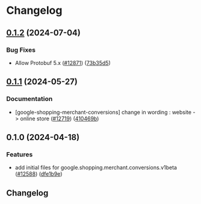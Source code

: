 # Changelog

## [0.1.2](https://github.com/googleapis/google-cloud-python/compare/google-shopping-merchant-conversions-v0.1.1...google-shopping-merchant-conversions-v0.1.2) (2024-07-04)


### Bug Fixes

* Allow Protobuf 5.x ([#12871](https://github.com/googleapis/google-cloud-python/issues/12871)) ([73b35d5](https://github.com/googleapis/google-cloud-python/commit/73b35d56f8626d99ce7c3902a8c223cc09b4ca74))

## [0.1.1](https://github.com/googleapis/google-cloud-python/compare/google-shopping-merchant-conversions-v0.1.0...google-shopping-merchant-conversions-v0.1.1) (2024-05-27)


### Documentation

* [google-shopping-merchant-conversions] change in wording : website -&gt; online store ([#12719](https://github.com/googleapis/google-cloud-python/issues/12719)) ([410469b](https://github.com/googleapis/google-cloud-python/commit/410469be3e48e40fe1c9b92b46eaebf3f3a30e9d))

## 0.1.0 (2024-04-18)


### Features

* add initial files for google.shopping.merchant.conversions.v1beta ([#12588](https://github.com/googleapis/google-cloud-python/issues/12588)) ([dfe1b9e](https://github.com/googleapis/google-cloud-python/commit/dfe1b9e5eed21c76f1bdaf6b43c0566dc51bd8f9))

## Changelog
